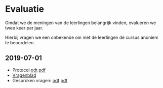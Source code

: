 # Evaluatie

Omdat we de meningen van de leerlingen belangrijk vinden, evalueren we twee keer per jaar.

Hierbij vragen we een onbekende om met de leerlingen de cursus anoniem te beoordelen.

## 2019-07-01

 * Protocol [odt](20190701Protocol.odt) [pdf](20190701Protocol.pdf)
 * [Vragenblad](20190701Vragenblad.png)
 * Gesproken vragen: [odt](20190701GesprokenVragen.odt) [pdf](20190701GesprokenVragen.pdf)
